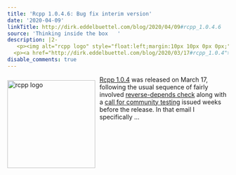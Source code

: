 ```yaml
---
title: 'Rcpp 1.0.4.6: Bug fix interim version'
date: '2020-04-09'
linkTitle: http://dirk.eddelbuettel.com/blog/2020/04/09#rcpp_1.0.4.6
source: 'Thinking inside the box   '
description: |2-
   <p><img alt="rcpp logo" style="float:left;margin:10px 10px 0px 0px;" width="200" src="http://dirk.eddelbuettel.com/images/rcpp-logo-blue-dial.png"/></p>
  <p><a href="http://dirk.eddelbuettel.com/blog/2020/03/17#rcpp_1.0.4">Rcpp 1.0.4</a> was released on March 17, following the usual sequence of fairly involved <a href="https://github.com/RcppCore/rcpp-logs/commits/master">reverse-depends check</a> along with a <a href="http://lists.r-forge.r-project.org/pipermail/rcpp-devel/2020-March/010408.html">call for community testing</a> issued weeks before the release. In that email I specifically ...
disable_comments: true
---
```

 <p><img alt="rcpp logo" style="float:left;margin:10px 10px 0px 0px;" width="200" src="http://dirk.eddelbuettel.com/images/rcpp-logo-blue-dial.png"/></p>
<p><a href="http://dirk.eddelbuettel.com/blog/2020/03/17#rcpp_1.0.4">Rcpp 1.0.4</a> was released on March 17, following the usual sequence of fairly involved <a href="https://github.com/RcppCore/rcpp-logs/commits/master">reverse-depends check</a> along with a <a href="http://lists.r-forge.r-project.org/pipermail/rcpp-devel/2020-March/010408.html">call for community testing</a> issued weeks before the release. In that email I specifically ...